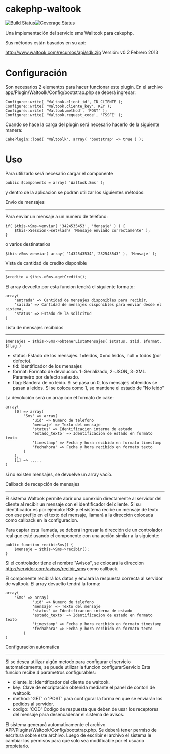 cakephp-waltook
===============
[![Build Status](https://travis-ci.org/tranfuga25s/cakephp-waltook.png?branch=master)](https://travis-ci.org/tranfuga25s/cakephp-waltook)[![Coverage Status](https://coveralls.io/repos/tranfuga25s/cakephp-waltook/badge.png)](https://coveralls.io/r/tranfuga25s/cakephp-waltook)

Una implementación del servicio sms Walltook para cakephp.

Sus métodos están basados en su api:

http://www.waltook.com/recursos/api/sdk.zip
Versión: v0.2 Febrero 2013

Configuración
=============

Son necesarios 2 elementos para hacer funcionar este plugin. En el archivo app/Plugin/Waltoolk/Config/bootstrap.php
se deberá ingresar:

```
Configure::write( 'Waltook.client_id', ID_CLIENTE );
Configure::write( 'Waltook.cliente_key', KEY );
Configure::write( 'Waltook.method', 'POST' );
Configure::write( 'Waltook.request_code', 'TSSFE' );
```

Cuando se hace la carga del plugin será necesario hacerlo de la siguiente manera:

```
CakePlugin::load( 'Waltoolk', array( 'bootstrap' => true ) );
```

Uso
===

Para utilizarlo será necesario cargar el componente

```
public $components = array( 'Waltook.Sms' );
```

y dentro de la aplicación se podrán utilizar los siguientes métodos:

Envio de mensajes
----- -- --------

Para enviar un mensaje a un numero de teléfono:
```
if( $this->Sms->enviar( '3424535453', 'Mensaje' ) ) {
	$this->Session->setFlash( 'Mensaje enviado correctamente' );
}
```

o varios destinatarios

```
$this->Sms->enviar( array( '1432543534','232543543' ), 'Mensaje' );
```

Vista de cantidad de credito disponible
----- -- -------- -- ------- ----------

```
$credito = $this->Sms->getCredito();
```

El array devuelto por esta funcion tendrá el siguiente formato:

```
array(
	'entrada' => Cantidad de mensajes disponibles para recibir,
	'salida' => Cantidad de mensajes disponibles para enviar desde el sistema,
	'status' => Estado de la solicitud
)
```

Lista de mensajes recibidos
----- -- -------- ---------

```
$mensajes = $this->Sms->obtenerListaMensajes( $status, $tid, $format, $flag )
```

* status: Estado de los mensajes. 1=leidos, 0=no leidos, null = todos (por defecto).
* tid: Identificador de los mensajes
* format: Formato de devolucion. 1=Serializado, 2=JSON, 3=XML. Parametro por defecto seteado.
* flag: Bandera de no leido. Si se pasa un 0, los mensajes obtenidos se pasan a leidos. Si se coloca como 1, se mantiene el estado de "No leido"

La devolución será un array con el formato de cake:

```
array(
    [0] => array(
        'Sms' => array(
            'uid' => Numero de telefono
            'mensaje' => Texto del mensaje
            'status' => Identificacion interna de estado
            'estado_texto' => Identificacion de estado en formato texto
            'timestamp' => Fecha y hora recibido en formato timestamp
            'fechahora' => Fecha y hora recibido en formato texto
        )
    ),
    [1] => .....
)
```

si no existen mensajes, se devuelve un array vacío.

Callback de recepción de mensajes
-------- -- --------- -- --------

El sistema Waltook permite abrir una conexión directamente al servidor del cliente al recibir un mensaje con el identificador del cliente.
Si su identificador es por ejemplo: RSF y el sistema recibe un mensaje de texto con ese prefijo en el texto del mensaje, llamará a la dirección colocada como callback en la configuracion.

Para captar esta llamada, se deberá ingresar la dirección de un controlador real que esté usando el componente con una acción similar a la siguiente:

```
public function recibirSms() { 
    $mensaje = $this->Sms->recibir(); 
}
```

Si el controlador tiene el nombre "Avisos", se colocará la direccion http://servidor.com/avisos/recibir_sms como callback.

El componente recibirá los datos y enviará la respuesta correcta al servidor de waltook. El array devuelto tendrá la forma:
```
array(
    'Sms' => array(
            'uid' => Numero de telefono
            'mensaje' => Texto del mensaje
            'status' => Identificacion interna de estado
            'estado_texto' => Identificacion de estado en formato texto
            'timestamp' => Fecha y hora recibido en formato timestamp
            'fechahora' => Fecha y hora recibido en formato texto
        )
)
```

Configuración automatica
------------- ----------

Si se desea utilizar algún metodo para configurar el servicio automaticamente, se puede utilizar la funcion configurarServicio
Esta funcion recibe 4 parametros configurables:
* cliente_id: Identificador del cliente de waltook.
* key: Clave de encriptación obtenida mediante el panel de contorl de waltoolk.
* method: 'GET' o 'POST' para configurar la forma en que se enviarán los pedidos al servidor.
* codigo: 'COD' Codigo de respuesta que deben de usar los receptores del mensaje para desencadenar el sistema de avisos.

El sistema generará automaticamente el archivo APP/Plugins/Waltook/Config/bootstrap.php.
Se deberá tener permiso de escritura sobre este archivo. Luego de escribir el archivo el sistema le cambiar los permisos para que solo sea modificable por el usuario propietario.

